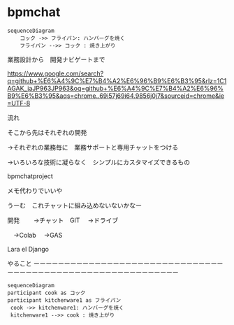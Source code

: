 # bpmchat

```mermaid
sequenceDiagram
    コック ->> フライパン: ハンバーグを焼く
    フライパン -->> コック : 焼き上がり

```


業務設計から　開発ナビゲートまで

https://www.google.com/search?q=github+%E6%A4%9C%E7%B4%A2%E6%96%B9%E6%B3%95&rlz=1C1AGAK_jaJP963JP963&oq=github+%E6%A4%9C%E7%B4%A2%E6%96%B9%E6%B3%95&aqs=chrome..69i57j69i64.9856j0j7&sourceid=chrome&ie=UTF-8

流れ

そこから先はそれぞれの開発

→それぞれの業務毎に　業務サポートと専用チャットをつける

→いろいろな技術に凝らなく　シンプルにカスタマイズできるもの

bpmchatproject

メモ代わりでいいや

うーむ　これチャットに組み込めないないかなー

開発　
　→チャット　GIT　
 →ドライブ
 
 　→Colab
  　→GAS
   
   Lara el
   Django
   
   やること
   ーーーーーーーーーーーーーーーーーーーーーーーーーーーーーーーーーーーーーーーーーーーーーーーーーーーーーーーーーーー
   
   ```mermaid
sequenceDiagram
participant cook as コック
participant kitchenware1 as フライパン
    cook ->> kitchenware1: ハンバーグを焼く
    kitchenware1 -->> cook : 焼き上がり

```
   
   
   


